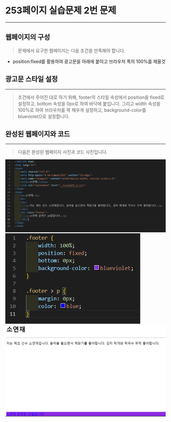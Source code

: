 # 253페이지 실습문제 2번 문제

-----------------------------

## 웹페이지의 구성

> 문제에서 요구한 웹페이지는 다음 조건을 만족해야 합니다.

+ position:fixed를 활용하여 광고문을 아래에 붙이고 브라우저 폭의 100%를 채울것

## 광고문 스타일 설정

-----------------------------

> 조건에서 주어진 대로 하기 위해, footer의 스타일 속성에서 position을 fixed로 설정하고, bottom 속성을 0px로 하여 바닥에 붙입니다. 그리고 width 속성을 100%로 하여 브라우저를 꽉 채우게 설정하고, background-color를 blueviolet으로 설정합니다.

## 완성된 웹페이지와 코드

-----------------------------

> 다음은 완성된 웹페이지 사진과 코드 사진입니다.

<img src="./image/p253_2코드.png">
<img src="./image/p253_2스타일.png">
<img src="./image/p253_2웹페이지.png">